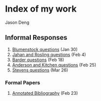 # Index of my work 

Jason Deng

## Informal Responses

1. [Blumenstock questions](https://taegonjd.github.io/workshop/blumenstock) (Jan 30)
2. [Jahan and Rosling questions](https://taegonjd.github.io/workshop/jahanrosling) (Feb 4)
3. [Barder questions](https://taegonjd.github.io/workshop/barder) (Feb 18)
4. [Anderson and Kitchen questions](https://taegonjd.github.io/workshop/andersonkitchen) (Feb 25)
5. [Stevens questions](https://taegonjd.github.io/workshop/stevens.md) (Mar 26)
### Formal Papers 

1. [Annotated Bibliography](https://taegonjd.github.io/workshop/assignment_one) (Feb 23)
